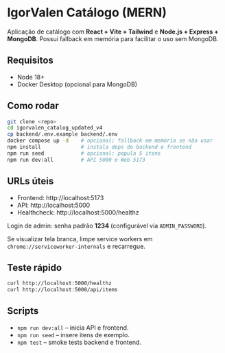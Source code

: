 # IgorValen Catálogo (MERN)

Aplicação de catálogo com **React + Vite + Tailwind** e **Node.js + Express + MongoDB**. Possui fallback em memória para facilitar o uso sem MongoDB.

## Requisitos

- Node 18+
- Docker Desktop (opcional para MongoDB)

## Como rodar

```bash
git clone <repo>
cd igorvalen_catalog_updated_v4
cp backend/.env.example backend/.env
docker compose up -d    # opcional; fallback em memória se não usar
npm install             # instala deps do backend e frontend
npm run seed            # opcional: popula 5 itens
npm run dev:all         # API 5000 e Web 5173
```

## URLs úteis

- Frontend: http://localhost:5173
- API: http://localhost:5000
- Healthcheck: http://localhost:5000/healthz

Login de admin: senha padrão **1234** (configurável via `ADMIN_PASSWORD`).

Se visualizar tela branca, limpe service workers em `chrome://serviceworker-internals` e recarregue.

## Teste rápido

```bash
curl http://localhost:5000/healthz
curl http://localhost:5000/api/items
```

## Scripts

- `npm run dev:all` – inicia API e frontend.
- `npm run seed` – insere itens de exemplo.
- `npm test` – smoke tests backend e frontend.
